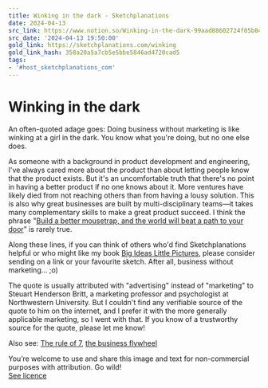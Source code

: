 ```yaml
---
title: Winking in the dark - Sketchplanations
date: 2024-04-13
src_link: https://www.notion.so/Winking-in-the-dark-99aad88602724f05b84b1d8b747e0d61
src_date: '2024-04-13 19:50:00'
gold_link: https://sketchplanations.com/winking
gold_link_hash: 358a20a5a7cb5e5bbe5846ad4720cad5
tags:
- '#host_sketchplanations_com'
---
```


Winking in the dark
===================

An often-quoted adage goes: Doing business without marketing is like winking at a girl in the dark. You know what you're doing, but no one else does.

As someone with a background in product development and engineering, I've always cared more about the product than about letting people know that the product exists. But it's an uncomfortable truth that there's no point in having a better product if no one knows about it. More ventures have likely died from not reaching others than from having a lousy solution. This is also why great businesses are built by multi-disciplinary teams—it takes many complementary skills to make a great product succeed. I think the phrase "[Build a better mousetrap, and the world will beat a path to your door](https://en.wikipedia.org/wiki/Build_a_better_mousetrap,_and_the_world_will_beat_a_path_to_your_door)" is rarely true.

Along these lines, if you can think of others who'd find Sketchplanations helpful or who might like my book [Big Ideas Little Pictures](https://sketchplanations.com/big-ideas-little-pictures?utm_source=website&utm_medium=post&utm_campaign=book-link&utm_id=big-ideas-book), please consider sending on a link or your favourite sketch. After all, business without marketing... ;o)

The quote is usually attributed with "advertising" instead of "marketing" to Steuart Henderson Britt, a marketing professor and psychologist at Northwestern University. But I couldn't find any verifiable source of the quote to him on the internet, and I prefer it with the more generally applicable marketing, so I went with that. If you know of a trustworthy source for the quote, please let me know!

Also see: [The rule of 7](https://sketchplanations.com/the-rule-of-7), [the business flywheel](https://sketchplanations.com/the-business-flywheel)

You’re welcome to use and share this image and text for non-commercial purposes with attribution. Go wild!  
[See licence](/licence)